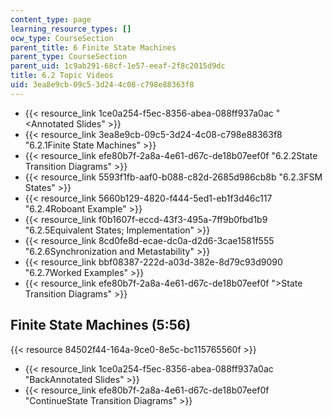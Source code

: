 ```yaml
---
content_type: page
learning_resource_types: []
ocw_type: CourseSection
parent_title: 6 Finite State Machines
parent_type: CourseSection
parent_uid: 1c9ab291-68cf-1e57-eeaf-2f8c2015d9dc
title: 6.2 Topic Videos
uid: 3ea8e9cb-09c5-3d24-4c08-c798e88363f8
---
```


*   {{< resource_link 1ce0a254-f5ec-8356-abea-088ff937a0ac "\<Annotated Slides" >}}
*   {{< resource_link 3ea8e9cb-09c5-3d24-4c08-c798e88363f8 "6.2.1Finite State Machines" >}}
*   {{< resource_link efe80b7f-2a8a-4e61-d67c-de18b07eef0f "6.2.2State Transition Diagrams" >}}
*   {{< resource_link 5593f1fb-aaf0-b088-c82d-2685d986cb8b "6.2.3FSM States" >}}
*   {{< resource_link 5660b129-4820-f444-5ed1-eb1f3d46c117 "6.2.4Roboant Example" >}}
*   {{< resource_link f0b1607f-eccd-43f3-495a-7ff9b0fbd1b9 "6.2.5Equivalent States; Implementation" >}}
*   {{< resource_link 8cd0fe8d-ecae-dc0a-d2d6-3cae1581f555 "6.2.6Synchronization and Metastability" >}}
*   {{< resource_link bbf08387-222d-a03d-382e-8d79c93d9090 "6.2.7Worked Examples" >}}
*   {{< resource_link efe80b7f-2a8a-4e61-d67c-de18b07eef0f "\>State Transition Diagrams" >}}

Finite State Machines (5:56)
----------------------------

{{< resource 84502f44-164a-9ce0-8e5c-bc115765560f >}}

*   {{< resource_link 1ce0a254-f5ec-8356-abea-088ff937a0ac "BackAnnotated Slides" >}}
*   {{< resource_link efe80b7f-2a8a-4e61-d67c-de18b07eef0f "ContinueState Transition Diagrams" >}}